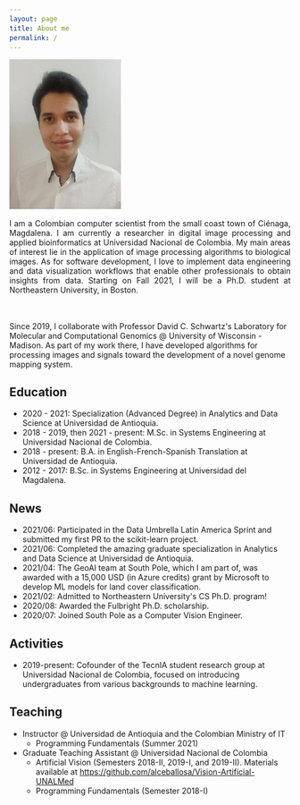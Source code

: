 ```yaml
---
layout: page
title: About me
permalink: /
---
```


<img width = "200" src="assets/img/fotofb.jpg">

<p style='text-align: justify;'>
I am a Colombian computer scientist from the small coast town of Ciénaga, Magdalena. I am currently a researcher in digital image processing and applied bioinformatics at Universidad Nacional de Colombia. My main areas of interest lie in the application of image processing algorithms to biological images. As for software development, I love to implement data engineering and data visualization workflows that enable other professionals to obtain insights from data. Starting on Fall 2021, I will be a Ph.D. student at Northeastern University, in Boston.

<br/><br/>
Since 2019, I collaborate with Professor David C. Schwartz's Laboratory for Molecular and Computational Genomics @ University of Wisconsin - Madison. As part of my work there, I have developed algorithms for processing images and signals toward the development of a novel genome mapping system.
</p>

## Education

- 2020 - 2021: Specialization (Advanced Degree) in Analytics and Data Science at Universidad de Antioquia.
- 2018 - 2019, then 2021 - present: M.Sc. in Systems Engineering at Universidad Nacional de Colombia.
- 2018 - present: B.A. in English-French-Spanish Translation at Universidad de Antioquia.
- 2012 - 2017: B.Sc. in Systems Engineering at Universidad del Magdalena.

## News

- 2021/06: Participated in the Data Umbrella Latin America Sprint and submitted my first PR to the scikit-learn project.
- 2021/06: Completed the amazing graduate specialization in Analytics and Data Science at Universidad de Antioquia.
- 2021/04: The GeoAI team at South Pole, which I am part of, was awarded with a 15,000 USD (in Azure credits) grant by Microsoft to develop ML models for land cover classification.
- 2021/02: Admitted to Northeastern University's CS Ph.D. program!
- 2020/08: Awarded the Fulbright Ph.D. scholarship.
- 2020/07: Joined South Pole as a Computer Vision Engineer.

## Activities

- 2019-present: Cofounder of the TecnIA student research group at Universidad Nacional de Colombia, focused on introducing undergraduates from various backgrounds to machine learning.

## Teaching

- Instructor @ Universidad de Antioquia and the Colombian Ministry of IT
  - Programming Fundamentals (Summer 2021)
- Graduate Teaching Assistant @ Universidad Nacional de Colombia
  - Artificial Vision (Semesters 2018-II, 2019-I, and 2019-II). Materials available at <https://github.com/alceballosa/Vision-Artificial-UNALMed>
  - Programming Fundamentals (Semester 2018-I)
